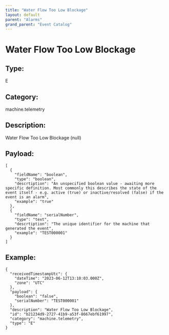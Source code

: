 ```yaml
---
title: "Water Flow Too Low Blockage"
layout: default
parent: "Alarms"
grand_parent: "Event Catalog"
---
```


# Water Flow Too Low Blockage

## Type:

E

## Category:

machine.telemetry

## Description: 

Water Flow Too Low Blockage (null)

## Payload:

```
[
  {
    "fieldName": "boolean",
    "type": "boolean",
    "descrtiption": "An unspecified boolean value - awaiting more specific definition. Most commonly this describes the state of the event itself - e.g. active (true) or inactive/resolved (false) if the event is an alarm",
    "example": "true"
  },
  {
    "fieldName": "serialNumber",
    "type": "text",
    "descrtiption": "The unique identifier for the machine that generated the event",
    "example": "TEST000001"
  }
]
```

## Example:

```
{
  "receivedTimestampUtc": {
    "dateTime": "2023-06-12T13:10:03.000Z",
    "zone": "UTC"
  },
  "payload": {
    "boolean": "false",
    "serialNumber": "TEST000001"
  },
  "description": "Water Flow Too Low Blockage",
  "id": "b21234d9-2727-41b9-a53f-8667ebf61997",
  "category": "machine.telemetry",
  "type": "E"
}
```
